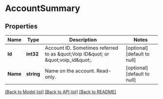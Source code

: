 # AccountSummary

## Properties
Name | Type | Description | Notes
------------ | ------------- | ------------- | -------------
**Id** | **int32** | Account ID. Sometimes referred to as \&quot;Voip ID\&quot; or \&quot;voip_id\&quot;. | [optional] [default to null]
**Name** | **string** | Name on the account. Read-only. | [optional] [default to null]

[[Back to Model list]](../README.md#documentation-for-models) [[Back to API list]](../README.md#documentation-for-api-endpoints) [[Back to README]](../README.md)


